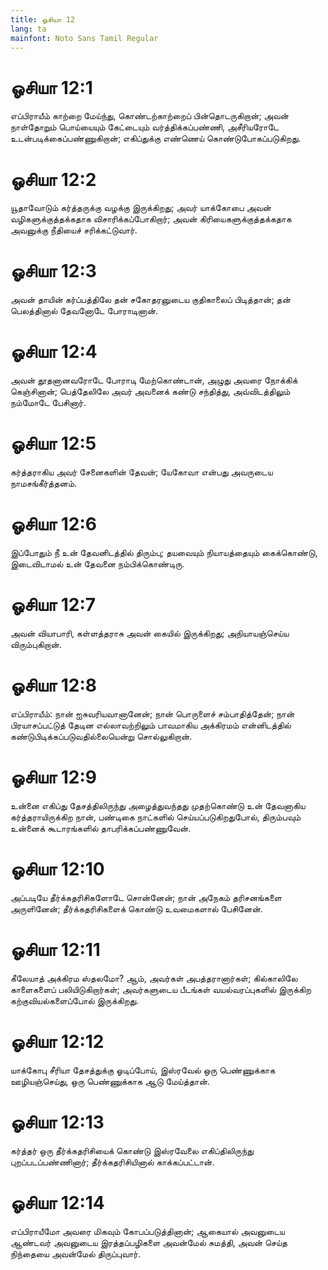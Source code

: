 ```yaml
---
title: ஓசியா 12
lang: ta
mainfont: Noto Sans Tamil Regular
---
```


# ஓசியா 12:1

எப்பிராயீம் காற்றை மேய்ந்து, கொண்டற்காற்றைப் பின்தொடருகிறான்; அவன் நாள்தோறும் பொய்யையும் கேட்டையும் வர்த்திக்கப்பண்ணி, அசீரியரோடே உடன்படிக்கைப்பண்ணுகிறான்; எகிப்துக்கு எண்ணெய் கொண்டுபோகப்படுகிறது.

# ஓசியா 12:2

யூதாவோடும் கர்த்தருக்கு வழக்கு இருக்கிறது; அவர் யாக்கோபை அவன் வழிகளுக்குத்தக்கதாக விசாரிக்கப்போகிறார்; அவன் கிரியைகளுக்குத்தக்கதாக அவனுக்கு நீதியைச் சரிக்கட்டுவார்.

# ஓசியா 12:3

அவன் தாயின் கர்ப்பத்திலே தன் சகோதரனுடைய குதிகாலைப் பிடித்தான்; தன் பெலத்தினால் தேவனோடே போராடினான்.

# ஓசியா 12:4

அவன் தூதனானவரோடே போராடி மேற்கொண்டான், அழுது அவரை நோக்கிக் கெஞ்சினான்; பெத்தேலிலே அவர் அவனைக் கண்டு சந்தித்து, அவ்விடத்திலும் நம்மோடே பேசினார்.

# ஓசியா 12:5

கர்த்தராகிய அவர் சேனைகளின் தேவன்; யேகோவா என்பது அவருடைய நாமசங்கீர்த்தனம்.

# ஓசியா 12:6

இப்போதும் நீ உன் தேவனிடத்தில் திரும்பு; தயவையும் நியாயத்தையும் கைக்கொண்டு, இடைவிடாமல் உன் தேவனை நம்பிக்கொண்டிரு.

# ஓசியா 12:7

அவன் வியாபாரி, கள்ளத்தராசு அவன் கையில் இருக்கிறது; அநியாயஞ்செய்ய விரும்புகிறான்.

# ஓசியா 12:8

எப்பிராயீம்: நான் ஐசுவரியவானானேன்; நான் பொருளைச் சம்பாதித்தேன்; நான் பிரயாசப்பட்டுத் தேடின எல்லாவற்றிலும் பாவமாகிய அக்கிரமம் என்னிடத்தில் கண்டுபிடிக்கப்படுவதில்லையென்று சொல்லுகிறான்.

# ஓசியா 12:9

உன்னை எகிப்து தேசத்திலிருந்து அழைத்துவந்தது முதற்கொண்டு உன் தேவனாகிய கர்த்தராயிருக்கிற நான், பண்டிகை நாட்களில் செய்யப்படுகிறதுபோல், திரும்பவும் உன்னைக் கூடாரங்களில் தாபரிக்கப்பண்ணுவேன்.

# ஓசியா 12:10

அப்படியே தீர்க்கதரிசிகளோடே சொன்னேன்; நான் அநேகம் தரிசனங்களை அருளினேன்; தீர்க்கதரிசிகளைக் கொண்டு உவமைகளால் பேசினேன்.

# ஓசியா 12:11

கீலேயாத் அக்கிரம ஸ்தலமோ? ஆம், அவர்கள் அபத்தரானார்கள்; கில்காலிலே காளைகளைப் பலியிடுகிறார்கள்; அவர்களுடைய பீடங்கள் வயல்வரப்புகளில் இருக்கிற கற்குவியல்களைப்போல் இருக்கிறது.

# ஓசியா 12:12

யாக்கோபு சீரியா தேசத்துக்கு ஓடிப்போய், இஸ்ரவேல் ஒரு பெண்ணுக்காக ஊழியஞ்செய்து, ஒரு பெண்ணுக்காக ஆடு மேய்த்தான்.

# ஓசியா 12:13

கர்த்தர் ஒரு தீர்க்கதரிசியைக் கொண்டு இஸ்ரவேலை எகிப்திலிருந்து புறப்படப்பண்ணினார்; தீர்க்கதரிசியினால் காக்கப்பட்டான்.

# ஓசியா 12:14

எப்பிராயீமோ அவரை மிகவும் கோபப்படுத்தினான்; ஆகையால் அவனுடைய ஆண்டவர் அவனுடைய இரத்தப்பழிகளை அவன்மேல் சுமத்தி, அவன் செய்த நிந்தையை அவன்மேல் திருப்புவார்.

